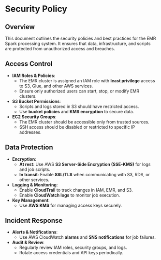 # Security Policy

## Overview
This document outlines the security policies and best practices for the EMR Spark processing system. It ensures that data, infrastructure, and scripts are protected from unauthorized access and breaches.

## Access Control
- **IAM Roles & Policies**: 
  - The EMR cluster is assigned an IAM role with **least privilege** access to S3, Glue, and other AWS services.
  - Ensure only authorized users can start, stop, or modify EMR clusters.
- **S3 Bucket Permissions**: 
  - Scripts and logs stored in S3 should have restricted access.
  - Use **bucket policies** and **KMS encryption** to secure data.
- **EC2 Security Groups**:
  - The EMR cluster should be accessible only from trusted sources.
  - SSH access should be disabled or restricted to specific IP addresses.

## Data Protection
- **Encryption**:
  - **At rest**: Use AWS **S3 Server-Side Encryption (SSE-KMS)** for logs and job scripts.
  - **In transit**: Enable **SSL/TLS** when communicating with S3, RDS, or other services.
- **Logging & Monitoring**:
  - Enable **CloudTrail** to track changes in IAM, EMR, and S3.
  - Enable **CloudWatch logs** to monitor job execution.
- **Key Management**:
  - Use **AWS KMS** for managing access keys securely.

## Incident Response
- **Alerts & Notifications**:
  - Use AWS CloudWatch **alarms** and **SNS notifications** for job failures.
- **Audit & Review**:
  - Regularly review IAM roles, security groups, and logs.
  - Rotate access credentials and API keys periodically.


